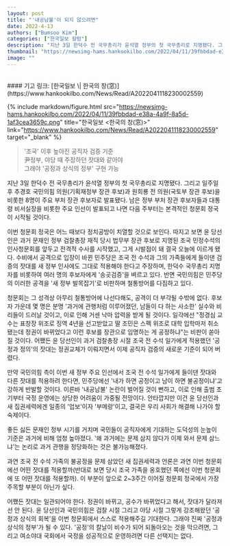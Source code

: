 ```yaml
---
layout: post
title: "'내공남불'이 되지 않으려면"
date: 2022-4-13
authors: ["Bumsoo Kim"]
categories: ["한국일보 칼럼"]
description: "지난 3일 한덕수 전 국무총리가 윤석열 정부의 첫 국무총리로 지명됐다. 그리고 일주일 후 추경호 국민의힘 의원(기획재정부 장관 후보)과 원희룡 전 의원(국토부 장관 후보)을 비롯한 8명이 주요 부처 장관 후보자로 발표됐다."
thumbnail: "https://newsimg-hams.hankookilbo.com/2022/04/11/39fbbdad-e38a-4a9f-8a5d-1af3cea3659c.png"
image: ""
---
```


<br>
#### 기고 링크: [한국일보 \| 한국의 창(窓)](https://www.hankookilbo.com/News/Read/A2022041118230002559)

{% include markdown/figure.html src="https://newsimg-hams.hankookilbo.com/2022/04/11/39fbbdad-e38a-4a9f-8a5d-1af3cea3659c.png" title="한국일보 <한국의 창(窓)>" link="https://www.hankookilbo.com/News/Read/A2022041118230002559" target="_blank" %}

> '조국' 이후 높아진 공직자 검증 기준 <br> 尹정부, 야당 때 주장하던 잣대와 같아야 <br> 그래야 '공정과 상식의 정부' 구현 가능

지난 3일 한덕수 전 국무총리가 윤석열 정부의 첫 국무총리로 지명됐다. 그리고 일주일 후 추경호 국민의힘 의원(기획재정부 장관 후보)과 원희룡 전 의원(국토부 장관 후보)을 비롯한 8명이 주요 부처 장관 후보자로 발표됐다. 남은 정부 부처 장관 후보자들과 대통령 비서실장을 비롯한 주요 인선이 발표되고 나면 다음 주부터는 본격적인 청문회 정국이 시작될 것이다.

이번 청문회 정국은 어느 때보다 정치공방이 치열할 것으로 보인다. 따지고 보면 윤 당선인은 과거 문재인 정부 검찰총장 재직 당시 법무부 장관 후보로 지명된 조국 민정수석의 인사청문회를 앞두고 전격적 수사를 시작했고, 그게 시발점이 돼 결국 오늘에 이르게 됐다. 수비에서 공격으로 입장이 바뀐 민주당은 조국 전 수석과 그의 가족들에게 들이댄 검증의 잣대를 새 정부 인사에도 그대로 적용해야 한다고 주장하며, 한덕수 국무총리 지명자를 비롯하여 여러 명의 후보자에게 '송곳검증'을 벼르고 있다. 반면 국민의힘은 민주당의 이러한 공격을 '새 정부 발목잡기'로 비판하며 철통방어를 다짐하고 있다.

청문회는 그 성격상 아무리 철통방어에 나선다해도, 공격이 더 부각될 수밖에 없다. 후보자 가운데 몇 명은 분명 '과거에 관행처럼 이루어졌던, 남들이 다 하는 사소한' 실수와 비리들이 드러날 것이고, 이로 인해 거센 낙마 압력을 받게 될 것이다. 일각에선 "정경심 교수는 표창장 위조로 징역 4년을 선고받았고 딸 조민은 스펙 위조로 대학 입학마저 취소됐는데 정권이 바뀌었다고 이런 후보를 장관으로 임명하는 게 공정하냐"는 비판이 쏟아질 것이다. 어쨌든 윤 당선인이 과거 검찰총장 시절 조국 전 수석 일가에게 적용했던 '공정과 정의'의 잣대는 정권교체가 이뤄지면서 이제 공직자 검증의 새로운 기준이 되어 버렸다.

만약 국민의힘 측이 이번 새 정부 주요 인선에서 조국 전 수석 일가에게 들이댄 잣대와 다른 잣대를 적용하려 한다면, 민주당에선 '내가 하면 공정이고 남이 하면 불공정이냐'고 강하게 반발할 것이다. 이른바 '내공남불' 논란이 벌어질 것이 뻔하고, 이로 인해 출범 초기부터 국정 운영에는 상당한 어려움이 가중될 전망이다. 안타깝지만 이건 윤 당선인과 새 집권세력에겐 일종의 '업보'이자 '부메랑'이고, 결국은 우리 사회가 해결해 나가야 할 숙제이다.

좋든 싫든 문재인 정부 시기를 거치며 국민들이 공직자에게 기대하는 도덕성의 눈높이 기준은 과거에 비해 엄청 높아졌다. '왜 과거에는 문제 삼지 않다가 이제 와서 문제 삼느냐'는 논리로 과거 관행을 정당화하는 것은 불가능해졌다.

과연 조국 전 수석 가족의 불공정을 문제 삼았던 새 집권세력과 언론은 과연 이번 청문회에선 어떤 잣대를 적용할까(반대로 보면 당시 조국 가족을 옹호했던 쪽에선 이번 청문회에 또 어떤 잣대를 적용할까). 이 부분이 앞으로 2~3주간 이어질 청문회 정국에서 가장 주목할 부분이 아닌가 싶다.

어쨌든 잣대는 일관되어야 한다. 정권이 바뀌고, 공수가 바뀌었다고 해서, 잣대가 달라져선 안 된다. 윤 당선인과 국민의힘은 검찰 시절 그리고 야당 시절 그렇게 강조해왔던 '공정과 상식의 회복'을 이번 청문회에서 스스로 적용해주길 기대한다. 그래야 진짜 '공정과 상식의 정부'가 될 수 있다. '공정'의 칼날이 비수가 되어 되돌아오는 것을 막으려면, 그리고 여소야대 국회에서 국정을 성공적으로 운영하려면 다른 선택지는 없다.

<br>
